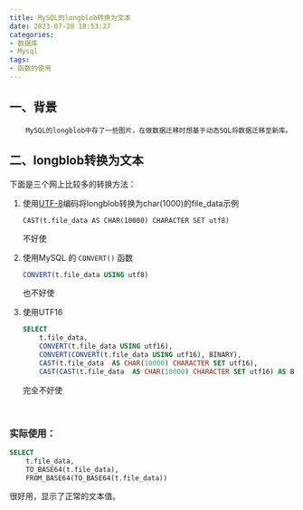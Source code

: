 ```yaml
---
title: MySQL的longblob转换为文本
date: 2023-07-28 18:53:27
categories:
- 数据库
- Mysql
tags:
- 函数的使用
---
```


## 一、背景

```
	MySQL的longblob中存了一些图片，在做数据迁移时想基于动态SQL将数据迁移至新库。
```

## 二、longblob转换为文本

下面是三个网上比较多的转换方法：

1. 使用[UTF-8](http://en.wikipedia.org/wiki/UTF-8)编码将longblob转换为char(1000)的file_data示例

   ```
   CAST(t.file_data AS CHAR(10000) CHARACTER SET utf8)
   ```

   不好使

2. 使用MySQL 的 `CONVERT()` 函数

   ```sql
   CONVERT(t.file_data USING utf8)
   ```

   也不好使

3. 使用UTF16

   ```sql
   SELECT
       t.file_data,
       CONVERT(t.file_data USING utf16),
       CONVERT(CONVERT(t.file_data USING utf16), BINARY),
       CAST(t.file_data  AS CHAR(10000) CHARACTER SET utf16),
       CAST(CAST(t.file_data  AS CHAR(10000) CHARACTER SET utf16) AS BINARY)
   ```

   完全不好使

​	

### 	实际使用：

```sql
SELECT
    t.file_data,
    TO_BASE64(t.file_data),
    FROM_BASE64(TO_BASE64(t.file_data))
```

很好用，显示了正常的文本值。
